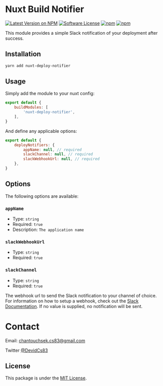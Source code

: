 # Nuxt Build Notifier

[![Latest Version on NPM](https://img.shields.io/npm/v/nuxt-deploy-notifier.svg?style=flat-square)](https://npmjs.com/package/nuxt-deploy-notifier)
[![Software License](https://img.shields.io/badge/license-MIT-brightgreen.svg?style=flat-square)](LICENSE)
[![npm](https://img.shields.io/npm/dt/nuxt-deploy-notifier.svg?style=flat-square)](https://npmjs.com/package/nuxt-deploy-notifier)
[![npm](https://img.shields.io/npm/dm/nuxt-deploy-notifier.svg?style=flat-square)](https://npmjs.com/package/nuxt-deploy-notifier)

This module provides a simple Slack notification of your deployment after success.

## Installation

```sh
yarn add nuxt-deploy-notifier
```

## Usage

Simply add the module to your nuxt config:

```js
export default {
    buildModules: [
        'nuxt-deploy-notifier',
    ],
}
```

And define any applicable options:

```js
export default {
    deployNotifiers: {
        appName: null, // required
        slackChannel: null, // required
        slackWebhookUrl: null, // required
    },
}
```

## Options

The following options are available:

### `appName`

- Type: `string`
- Required: `true`
- Description: `The application name`

### `slackWebhookUrl`

- Type: `string`
- Required: `true`

### `slackChannel`

- Type: `string`
- Required: `true`

The webhook url to send the Slack notification to your channel of choice. For information on how to setup a webhook, check out the [Slack Documentation](https://api.slack.com/messaging/webhooks). If no value is supplied, no notification will be sent.

# Contact

Email: chantouchsek.cs83@gmail.com

Twitter [@DevidCs83](https://twitter.com/DevidCs83)

## License

This package is under the [MIT License](LICENSE).
